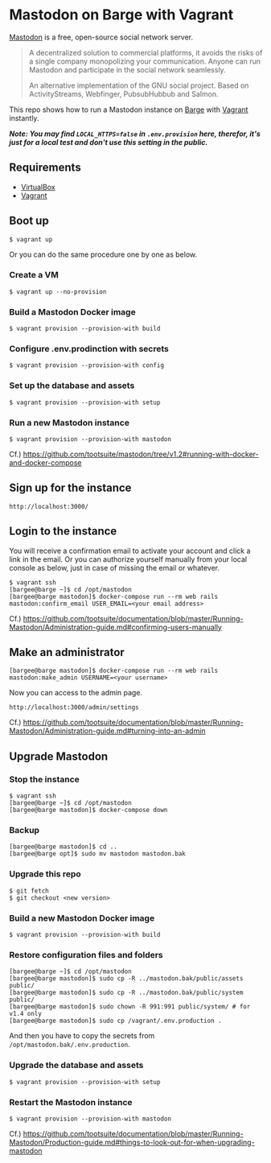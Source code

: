 # Mastodon on Barge with Vagrant

[Mastodon](https://github.com/tootsuite/mastodon) is a free, open-source social network server.
> A decentralized solution to commercial platforms, it avoids the risks of a single company monopolizing your communication. Anyone can run Mastodon and participate in the social network seamlessly.
>
> An alternative implementation of the GNU social project. Based on ActivityStreams, Webfinger, PubsubHubbub and Salmon.

This repo shows how to run a Mastodon instance on [Barge](https://atlas.hashicorp.com/ailispaw/boxes/barge) with [Vagrant](https://www.vagrantup.com/) instantly.

***Note: You may find `LOCAL_HTTPS=false` in `.env.provision` here, therefor, it's just for a local test and don't use this setting in the public.***

## Requirements

- [VirtualBox](https://www.virtualbox.org/)
- [Vagrant](https://www.vagrantup.com/)

## Boot up

```
$ vagrant up
```

Or you can do the same procedure one by one as below.

### Create a VM
```
$ vagrant up --no-provision
```

### Build a Mastodon Docker image
```
$ vagrant provision --provision-with build
```

### Configure .env.prodinction with secrets
```
$ vagrant provision --provision-with config
```

### Set up the database and assets
```
$ vagrant provision --provision-with setup
```

### Run a new Mastodon instance
```
$ vagrant provision --provision-with mastodon
```

Cf.) https://github.com/tootsuite/mastodon/tree/v1.2#running-with-docker-and-docker-compose

## Sign up for the instance
```
http://localhost:3000/
```

## Login to the instance

You will receive a confirmation email to activate your account and click a link in the email.
Or you can authorize yourself manually from your local console as below, just in case of missing the email or whatever.

```
$ vagrant ssh
[bargee@barge ~]$ cd /opt/mastodon
[bargee@barge mastodon]$ docker-compose run --rm web rails mastodon:confirm_email USER_EMAIL=<your email address>
```

Cf.) https://github.com/tootsuite/documentation/blob/master/Running-Mastodon/Administration-guide.md#confirming-users-manually

## Make an administrator

```
[bargee@barge mastodon]$ docker-compose run --rm web rails mastodon:make_admin USERNAME=<your username>
```

Now you can access to the admin page.
```
http://localhost:3000/admin/settings
```

Cf.) https://github.com/tootsuite/documentation/blob/master/Running-Mastodon/Administration-guide.md#turning-into-an-admin

## Upgrade Mastodon

### Stop the instance

```
$ vagrant ssh
[bargee@barge ~]$ cd /opt/mastodon
[bargee@barge mastodon]$ docker-compose down
```

### Backup

```
[bargee@barge mastodon]$ cd ..
[bargee@barge opt]$ sudo mv mastodon mastodon.bak
```

### Upgrade this repo
```
$ git fetch
$ git checkout <new version>
```

### Build a new Mastodon Docker image
```
$ vagrant provision --provision-with build
```

### Restore configuration files and folders

```
[bargee@barge ~]$ cd /opt/mastodon
[bargee@barge mastodon]$ sudo cp -R ../mastodon.bak/public/assets public/
[bargee@barge mastodon]$ sudo cp -R ../mastodon.bak/public/system public/
[bargee@barge mastodon]$ sudo chown -R 991:991 public/system/ # for v1.4 only
[bargee@barge mastodon]$ sudo cp /vagrant/.env.production .
```

And then you have to copy the secrets from `/opt/mastodon.bak/.env.production`.

### Upgrade the database and assets
```
$ vagrant provision --provision-with setup
```

### Restart the Mastodon instance
```
$ vagrant provision --provision-with mastodon
```

Cf.) https://github.com/tootsuite/documentation/blob/master/Running-Mastodon/Production-guide.md#things-to-look-out-for-when-upgrading-mastodon
